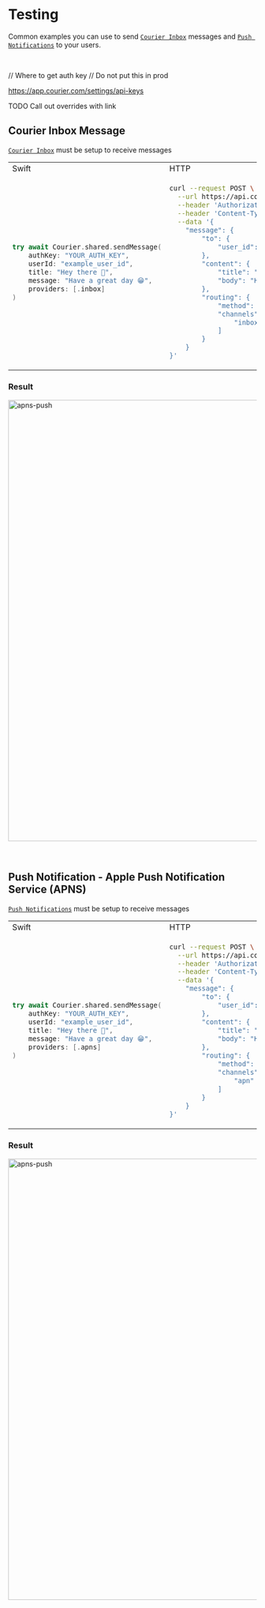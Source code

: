 # Testing

Common examples you can use to send [`Courier Inbox`](https://github.com/trycourier/courier-ios/blob/feature/inbox-docs/Docs/Inbox.md) messages and [`Push Notifications`](https://github.com/trycourier/courier-ios/blob/feature/inbox-docs/Docs/PushNotifications.md) to your users.

&emsp;

// Where to get auth key
// Do not put this in prod

https://app.courier.com/settings/api-keys

TODO Call out overrides with link

## Courier Inbox Message

[`Courier Inbox`](https://github.com/trycourier/courier-ios/blob/feature/inbox-docs/Docs/Inbox.md) must be setup to receive messages

<table>
<tr>
<td width="500px" align="left">Swift</td>
<td width="500px" align="left">HTTP</td>
</tr>
<tr width="600px">
<td> 

```swift
try await Courier.shared.sendMessage(
    authKey: "YOUR_AUTH_KEY",
    userId: "example_user_id",
    title: "Hey there 👋",
    message: "Have a great day 😁",
    providers: [.inbox]
)
```

</td>
<td>

```bash
curl --request POST \
  --url https://api.courier.com/send \
  --header 'Authorization: Bearer YOUR_AUTH_KEY' \
  --header 'Content-Type: application/json' \
  --data '{
    "message": {
        "to": {
            "user_id": "example_user_id"
        },
        "content": {
            "title": "Hey there 👋",
            "body": "Have a great day 😁"
        },
        "routing": {
            "method": "all",
            "channels": [
                "inbox"
            ]
        }
    }
}'
```

</td>
</tr>
</table>

### Result

<img width="894" alt="apns-push" src="https://user-images.githubusercontent.com/6370613/229195536-57ed3323-73cf-480a-89bf-d123063ff02a.png">

&emsp;

## Push Notification - Apple Push Notification Service (APNS)

[`Push Notifications`](https://github.com/trycourier/courier-ios/blob/feature/inbox-docs/Docs/PushNotifications.md) must be setup to receive messages

<table>
<tr>
<td width="500px" align="left">Swift</td>
<td width="500px" align="left">HTTP</td>
</tr>
<tr width="600px">
<td> 

```swift
try await Courier.shared.sendMessage(
    authKey: "YOUR_AUTH_KEY",
    userId: "example_user_id",
    title: "Hey there 👋",
    message: "Have a great day 😁",
    providers: [.apns]
)
```

</td>
<td>

```bash
curl --request POST \
  --url https://api.courier.com/send \
  --header 'Authorization: Bearer pk_prod_H48Y2E9VV94YP5K60JAYPGY3M3NH' \
  --header 'Content-Type: application/json' \
  --data '{
    "message": {
        "to": {
            "user_id": "example_user_id"
        },
        "content": {
            "title": "Hey there 👋",
            "body": "Have a great day 😁"
        },
        "routing": {
            "method": "all",
            "channels": [
                "apn"
            ]
        }
    }
}'
```

</td>
</tr>
</table>

### Result

<img width="894" alt="apns-push" src="https://user-images.githubusercontent.com/6370613/229195948-1b49b58e-8f38-4fd3-ab6b-7e3844def61d.png">

